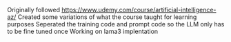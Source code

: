 Originally followed https://www.udemy.com/course/artificial-intelligence-az/ Created some variations of what the course taught for learning purposes
Seperated the training code and prompt code so the LLM only has to be fine tuned once
Working on lama3 implentation
